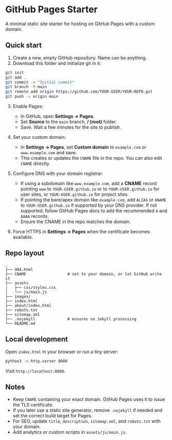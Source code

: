 # GitHub Pages Starter

A minimal static site starter for hosting on GitHub Pages with a custom domain.

## Quick start

1. Create a new, empty GitHub repository. Name can be anything.
2. Download this folder and initialize git in it:

```bash
git init
git add .
git commit -m "Initial commit"
git branch -M main
git remote add origin https://github.com/YOUR-USER/YOUR-REPO.git
git push -u origin main
```

3. Enable Pages:
   - In GitHub, open **Settings → Pages**.
   - Set **Source** to the `main` branch, **/ (root)** folder.
   - Save. Wait a few minutes for the site to publish.

4. Set your custom domain:
   - In **Settings → Pages**, set **Custom domain** to `example.com` or `www.example.com` and save.
   - This creates or updates the `CNAME` file in the repo. You can also edit `CNAME` directly.

5. Configure DNS with your domain registrar:
   - If using a subdomain like `www.example.com`, add a **CNAME** record pointing `www` to `YOUR-USER.github.io` or to `YOUR-USER.github.io` for user sites, or `YOUR-USER.github.io` for project sites.
   - If pointing the bare/apex domain like `example.com`, add `ALIAS` or `ANAME` to `YOUR-USER.github.io` if supported by your DNS provider. If not supported, follow GitHub Pages docs to add the recommended `A` and `AAAA` records.
   - Ensure the CNAME in the repo matches the domain.

6. Force HTTPS in **Settings → Pages** when the certificate becomes available.

## Repo layout

```
.
├── 404.html
├── CNAME                  # set to your domain, or let GitHub write it
├── assets
│   ├── css/styles.css
│   └── js/main.js
├── images/
├── index.html
├── about/index.html
├── robots.txt
├── sitemap.xml
├── .nojekyll              # ensures no Jekyll processing
└── README.md
```

## Local development

Open `index.html` in your browser or run a tiny server:

```bash
python3 -m http.server 8080
```

Visit `http://localhost:8080`.

## Notes

- Keep `CNAME` containing your exact domain. GitHub Pages uses it to issue the TLS certificate.
- If you later use a static site generator, remove `.nojekyll` if needed and set the correct build target for Pages.
- For SEO, update `title`, `description`, `sitemap.xml`, and `robots.txt` with your domain.
- Add analytics or custom scripts in `assets/js/main.js`.
